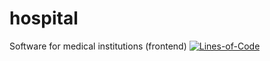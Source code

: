 # hospital
Software for medical institutions (frontend)
[![Lines-of-Code](https://tokei.rs/b1/github/Iliaz41/hospital)](https://github.com/Iliaz41/hospital)
